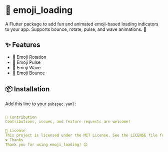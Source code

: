# 🎉 emoji_loading

A Flutter package to add fun and animated emoji-based loading indicators to your app. Supports bounce, rotate, pulse, and wave animations. 🚀

## ✨ Features
- 🔄 Emoji Rotation
- 📡 Emoji Pulse
- 🌊 Emoji Wave
- 🎉 Emoji Bounce

## 📦 Installation
Add this line to your `pubspec.yaml`:
```yaml

🎯 Contribution
Contributions, issues, and feature requests are welcome!

📄 License
This project is licensed under the MIT License. See the LICENSE file for details.
❤️ Thanks
Thank you for using emoji_loading! 😊